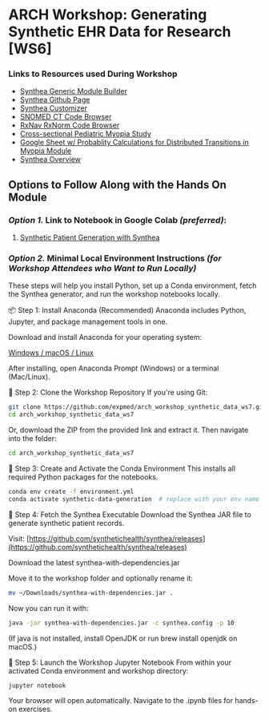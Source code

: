 # ARCH Workshop: Generating Synthetic EHR Data for Research [WS6]

### Links to Resources used During Workshop

- [Synthea Generic Module Builder](https://synthetichealth.github.io/module-builder/)
- [Synthea Github Page](https://github.com/synthetichealth/synthea)
- [Synthea Customizer](https://synthetichealth.github.io/spt/#/customizer)
- [SNOMED CT Code Browser](https://browser.ihtsdotools.org/?perspective=full&conceptId1=404684003&edition=MAIN/SNOMEDCT-US/2025-03-01&release=&languages=en)
- [RxNav RxNorm Code Browser](https://mor.nlm.nih.gov/RxNav/)
- [Cross-sectional Pediatric Myopia Study](https://pmc.ncbi.nlm.nih.gov/articles/PMC6120514/)
- [Google Sheet w/ Probablity Calculations for Distributed Transitions in Myopia Module](https://docs.google.com/spreadsheets/d/1vfAni3XgbPsL_Ho7IHZ9py_RLtcB3uUOQdmRE3yoeA4/edit?usp=drive_link)
- [Synthea Overview](https://mitre.github.io/fhir-for-research/modules/synthea-overview)

## Options to Follow Along with the Hands On Module

### *Option 1.* Link to Notebook in Google Colab *(preferred)*:

1. [Synthetic Patient Generation with Synthea](https://colab.research.google.com/github/expmed/arch_workshop_synthetic_data_ws7/blob/main/Run_Synthea_Simulations_Colab.ipynb)


### *Option 2.* Minimal Local Environment Instructions *(for Workshop Attendees who Want to Run Locally)* 

These steps will help you install Python, set up a Conda environment, fetch the Synthea generator, and run the workshop notebooks locally.

📦 Step 1: Install Anaconda (Recommended)
Anaconda includes Python, Jupyter, and package management tools in one.

Download and install Anaconda for your operating system:

[Windows / macOS / Linux](https://www.anaconda.com/download)

After installing, open Anaconda Prompt (Windows) or a terminal (Mac/Linux).

📂 Step 2: Clone the Workshop Repository
If you're using Git:

```bash
git clone https://github.com/expmed/arch_workshop_synthetic_data_ws7.git
cd arch_workshop_synthetic_data_ws7
```
Or, download the ZIP from the provided link and extract it. Then navigate into the folder:

```bash
cd arch_workshop_synthetic_data_ws7
```
🧪 Step 3: Create and Activate the Conda Environment
This installs all required Python packages for the notebooks.

```bash
conda env create -f environment.yml
conda activate synthetic-data-generation  # replace with your env name if different
```
🔬 Step 4: Fetch the Synthea Executable
Download the Synthea JAR file to generate synthetic patient records.

Visit: [https://github.com/synthetichealth/synthea/releases](https://github.com/synthetichealth/synthea/releases)

Download the latest synthea-with-dependencies.jar

Move it to the workshop folder and optionally rename it:

```bash
mv ~/Downloads/synthea-with-dependencies.jar .
```
Now you can run it with:

```bash
java -jar synthea-with-dependencies.jar -c synthea.config -p 10
```
(If java is not installed, install OpenJDK or run brew install openjdk on macOS.)

📓 Step 5: Launch the Workshop Jupyter Notebook
From within your activated Conda environment and workshop directory:

```bash
jupyter notebook
```
Your browser will open automatically. Navigate to the .ipynb files for hands-on exercises. 
